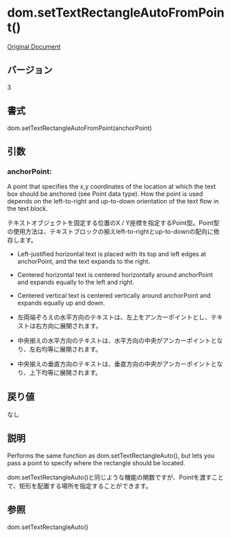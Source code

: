 # dom.setTextRectangleAutoFromPoint()

[Original Document](http://help.adobe.com/en_US/fireworks/cs/extend/WS5b3ccc516d4fbf351e63e3d1183c94856c-7884.html)

## バージョン

3

## 書式

dom.setTextRectangleAutoFromPoint(anchorPoint)

## 引数

### anchorPoint:

A point that specifies the x,y coordinates of the location at which the text box should be anchored (see Point data type). How the point is used depends on the left-to-right and up-to-down orientation of the text flow in the text block.

テキストオブジェクトを固定する位置のX / Y座標を指定するPoint型。Point型の使用方法は、テキストブロックの揃えleft-to-rightとup-to-downの配向に依存します。

* Left-justified horizontal text is placed with its top and left edges at anchorPoint, and the text expands to the right.
* Centered horizontal text is centered horizontally around anchorPoint and expands equally to the left and right.
* Centered vertical text is centered vertically around anchorPoint and expands equally up and down.

* 左両端ぞろえの水平方向のテキストは、左上をアンカーポイントとし、テキストは右方向に展開されます。
* 中央揃えの水平方向のテキストは、水平方向の中央がアンカーポイントとなり、左右均等に展開されます。
* 中央揃えの垂直方向のテキストは、垂直方向の中央がアンカーポイントとなり、上下均等に展開されます。

## 戻り値

なし

## 説明

Performs the same function as dom.setTextRectangleAuto(), but lets you pass a point to specify where the rectangle should be located.

dom.setTextRectangleAuto()と同じような機能の関数ですが、Pointを渡すことで、矩形を配置する場所を指定することができます。

## 参照

dom.setTextRectangleAuto()
